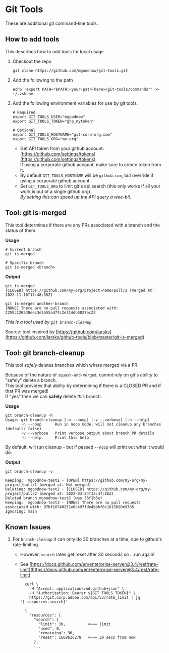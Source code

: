 # Git Tools

These are additional git command-line tools.

## How to add tools

This describes how to add tools for local usage.

1. Checkout the repo

       git clone https://github.com/mgoodnow/git-tools.git

2. Add the following to the path

       echo 'export PATH="$PATH:<your-path-here>/git-tools/commands"' >> ~/.zshenv

3. Add the following environment variables for use by git tools.

       # Required
       export GIT_TOOLS_USER="mgoodnow"
       export GIT_TOOLS_TOKEN="ghp_mytoken"
    
       # Optional
       export GIT_TOOLS_HOSTNAME="git-corp-org.com"
       export GIT_TOOLS_ORG="my-org"

   * Get API token from your github account: [https://github.com/settings/tokens](https://github.com/settings/tokens)  
     If using a corporate github account, make sure to create token from it.
   * By default `GIT_TOOLS_HOSTNAME` will be `github.com`, but override if using a corporate github account.
   * Set `GIT_TOOLS_ORG` to limit git's api search (this only works if all your work is out of a single github org).   
     _By setting this can speed up the API query a wee-bit._

## Tool: git is-merged

This tool determines if there are any PRs associated with a branch and the status of them.

**Usage**

```
# Current branch
git is-merged

# Specific branch
git is-merged <branch>
```

**Output**

```
git is-merged
[CLOSED] https://github.com/my-org/project-name/pull/1 (merged at: 2022-11-16T17:48:55Z)

git is-merged another-branch
[NONE] There are no pull requests associated with: 2259c126530eec3e5b55ad77c2e314db0027ec23
```

*This is a tool used by `git branch-cleanup`*

Source: tool inspired by [https://github.com/larsks](https://github.com/larsks/github-tools/blob/master/git-is-merged)

## Tool: git branch-cleanup

This tool _safely_ deletes branches which where merged via a PR.

Because of the nature of `squash-and-merged`, cannot rely on git's ability to "safely" delete a branch.  
This tool provides that ability by determining if there is a CLOSED PR and if that PR was merged!  
If "yes" then we can **safely** delete _this_ branch.

**Usage**

```
git branch-cleanup -h
Usage: git branch-cleanup [-n --noop] [-v --verbose] [-h --help]
       -n --noop      Run in noop mode; will not cleanup any branches (default: false)
       -v --verbose   Print verbose output about branch PR details
       -h --help      Print this help
```

By default, will run cleanup - but if passed `--noop` will print out what it would do.

**Output**

```
git branch-cleanup -v

Keeping:  mgoodnow-test1 - [OPEN] https://github.com/my-org/my-project/pull/1 (merged at: Not merged)
Deleting: mgoodnow-test2 - [CLOSED] https://github.com/my-org/my-project/pull/2 (merged at: 2022-03-24T13:47:26Z)
Deleted branch mgoodnow-test2 (was 36f1b5e)
Keeping:  mgoodnow-test3 - [NONE] There are no pull requests associated with: 97bf18740251e6c497fde4bbbf8c1615880e9385
Ignoring: main
```

## Known Issues

1. For `branch-cleanup` it can only do 30 branches at a time, due to github's rate-limiting.
   * However, `search` rates get reset after 30 seconds so ...run again!
   * See [https://docs.github.com/en/enterprise-server@3.4/rest/rate-limit](https://docs.github.com/en/enterprise-server@3.4/rest/rate-limit)

           curl \
             -H "Accept: application/vnd.github+json" \
             -H "Authorization: Bearer ${GIT_TOOLS_TOKEN}" \
             https://git.corp.adobe.com/api/v3/rate_limit | jq '[.resources.search]'
             
           {
             "resources": {
               "search": {
                 "limit": 30,          <=== limit
                 "used": 0,
                 "remaining": 30,
                 "reset": 1668636278   <=== 30 secs from now
               },
               ...